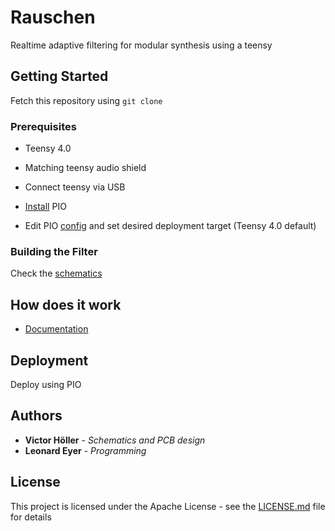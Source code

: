 # Rauschen

Realtime adaptive filtering for modular synthesis using a teensy

## Getting Started

Fetch this repository using ```git clone ```

### Prerequisites

* Teensy 4.0

* Matching teensy audio shield

* Connect teensy via USB

* [Install](https://platformio.org/platformio-ide) PIO

* Edit PIO [config](platformio.ini) and set desired deployment target (Teensy 4.0 default)

### Building the Filter

Check the [schematics](hardware/Filter_V0.2.sch)

<!-- ### Installing

A step by step series of examples that tell you how to get a development env running

Say what the step will be

```
Give the example
```

And repeat

```
until finished
```

End with an example of getting some data out of the system or using it for a little demo -->

<!-- ## Running the tests

Explain how to run the automated tests for this system -->

<!-- ### Break down into end to end tests

Explain what these tests test and why

```
Give an example
```

### And coding style tests

Explain what these tests test and why

```
Give an example
``` -->

## How does it work
* [Documentation](https://leonardeyer.github.io/rauschen/)


## Deployment

Deploy using PIO

## Authors

* **Victor Höller** - *Schematics and PCB design*
* **Leonard Eyer** - *Programming*

## License

This project is licensed under the Apache License - see the [LICENSE.md](LICENSE.md) file for details

<!-- ## Acknowledgments

* Hat tip to anyone whose code was used
* Inspiration
* etc -->
